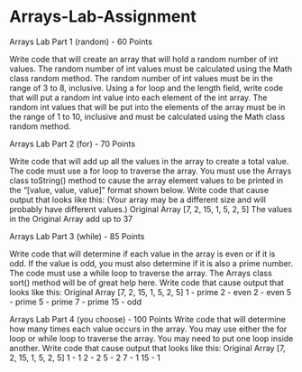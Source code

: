 # Arrays-Lab-Assignment

Arrays Lab Part 1 (random) - 60 Points

Write code that will create an array that will hold a random number of int values. The random number of int values must be calculated using the Math class random method. The random number of int values must be in the range of 3 to 8, inclusive.
Using a for loop and the length field, write code that will put a random int value into each element of the int array. The random int values that will be put into the
elements of the array must be in the range of 1 to 10, inclusive and must be calculated using the Math class random method.

Arrays Lab Part 2 (for) - 70 Points

Write code that will add up all the values in the array to create a total value. The code must use a for loop to traverse the array. You must use the Arrays class toString() method to cause the array element values to be printed in the “[value, value, value]” format shown below.
Write code that cause output that looks like this: 
(Your array may be a different size and will probably have different values.)
Original Array [7, 2, 15, 1, 5, 2, 5] 
The values in the Original Array add up to 37

Arrays Lab Part 3 (while) - 85 Points

Write code that will determine if each value in the array is even or if it is odd. If the value is odd, you must also determine if it is also a prime number. The code must use a while loop to traverse the array. The Arrays class sort() method will be of great help here.
Write code that cause output that looks like this: 
Original Array [7, 2, 15, 1, 5, 2, 5] 
1 - prime
2 - even
2 - even
5 - prime
5 - prime
7 - prime 
15 - odd


Arrays Lab Part 4 (you choose) - 100 Points
Write code that will determine how many times each value occurs in the array. You may use either the for loop or while loop to traverse the array. You may need to put one loop inside another. 
Write code that cause output that looks like this: 
Original Array [7, 2, 15, 1, 5, 2, 5] 
1 - 1
2 - 2
5 - 2
7 - 1
15 - 1
